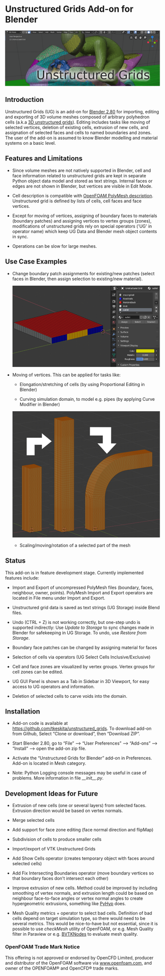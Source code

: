 # Unstructured Grids Add-on for Blender

<p align="left"><img src="examples/ug_title.png"></p>

## Introduction

Unstructured Grids (UG) is an add-on for [Blender
2.80](https://www.blender.org) for importing, editing and exporting of
3D volume meshes composed of arbitrary polyhedron cells (a.k.a [3D
unstructured grids](https://en.wikipedia.org/wiki/Unstructured_grid)).
Editing includes tasks like moving of selected vertices, deletion of
existing cells, extrusion of new cells, and assignation of selected
faces and cells to named boundaries and zones. The user of the add-on
is assumed to know Blender modelling and material systems on a basic
level.


## Features and Limitations

- Since volume meshes are not natively supported in Blender, 
  cell and face information related to unstructured grids are kept in
  separate Python object data model and stored as text strings.
  Internal faces or edges are not shown in Blender, but vertices are
  visible in Edit Mode.

- Cell description is compatible with
  [OpenFOAM PolyMesh description](https://cfd.direct/openfoam/user-guide/mesh-description/).
  Unstructured grid is defined by lists of cells, cell faces and face
  vertices.

- Except for moving of vertices, assigning of boundary faces to
  materials (boundary patches) and assigning vertices to vertex groups
  (zones), modifications of unstructured grids rely on special
  operators ('UG' in operator name) which keep UG Data and Blender
  mesh object contents in sync.

- Operations can be slow for large meshes.


## Use Case Examples

- Change boundary patch assignments for existing/new patches (select
  faces in Blender, then assign selection to existing/new
  material).

  <p align="left"><img src="examples/ug_boundary_patch_assign.png"></p>

- Moving of vertices. This can be applied for tasks like:
  
  - Elongation/stretching of cells (by using Proportional Editing in
    Blender)

  - Curving simulation domain, to model e.g. pipes (by applying Curve
    Modifier in Blender)

  <p align="left"><img src="examples/ug_stretch_and_bend.png"></p>

  - Scaling/moving/rotation of a selected part of the mesh


## Status

This add-on is in feature development stage.
Currently implemented features include:

- Import and Export of uncompressed PolyMesh files (boundary, faces,
  neighbour, owner, points). PolyMesh Import and Export operators are located
  in File menu under Import and Export.

- Unstructured grid data is saved as text strings (UG Storage) inside Blend files.

- Undo (CTRL + Z) is not working correctly, but one-step undo is
  supported indirectly: Use *Update to Storage* to sync changes made
  in Blender for safekeeping in UG Storage. To undo, use *Restore from
  Storage*.

- Boundary face patches can be changed by assigning material for faces

- Selection of cells via operators (UG Select Cells Inclusive/Exclusive)

- Cell and face zones are visualized by vertex groups. Vertex groups
  for cell zones can be edited.

- UG GUI Panel is shown as a Tab in Sidebar in 3D Viewport, for easy
  access to UG operators and information.

- Deletion of selected cells to carve voids into the domain.


## Installation

- Add-on code is available at
  https://github.com/tkeskita/unstructured_grids. To download add-on from
  Github, Select “Clone or download”, then “Download ZIP”.

- Start Blender 2.80, go to “File” –> “User Preferences” –> “Add-ons” –> “Install” –> open the add-on zip file.

- Activate the “Unstructured Grids for Blender” add-on in Preferences. Add-on is located in
  Mesh category.

- Note: Python Logging console messages may be useful in case of problems.
  More information in file *\_\_init\_\_.py*.


## Development Ideas for Future

- Extrusion of new cells (one or several layers) from selected faces.
  Extrusion direction would be based on vertex normals.

- Merge selected cells

- Add support for face zone editing (face normal direction and flipMap)

- Subdivision of cells to produce smaller cells

- Import/export of VTK Unstructured Grids

- Add Show Cells operator (creates temporary object with faces around
  selected cells)

- Add Fix Intersecting Boundaries operator (move boundary vertices so
  that boundary faces don't intersect each other)

- Improve extrusion of new cells. Method could be improved by
  including smoothing of vertex normals, and extrusion length could be
  based on neighbour face-to-face angles or vertex normal angles to
  create hypergeometric extrusions, something like
  [PyHyp](https://github.com/mdolab/pyhyp) does.

- Mesh Quality metrics + operator to select bad cells. Definition of
  bad cells depend on target simulation type, so there would need to
  be several metrics. This would be nice-to-have but not essential,
  since it is possible to use *checkMesh* utility of OpenFOAM, or
  e.g. Mesh Quality filter in Paraview or e.g.
  [BVTKNodes](https://github.com/tkeskita/BVtkNodes)
  to evaluate mesh quality.


### OpenFOAM Trade Mark Notice

This offering is not approved or endorsed by OpenCFD Limited, producer
and distributor of the OpenFOAM software via www.openfoam.com, and
owner of the OPENFOAM® and OpenCFD® trade marks.
